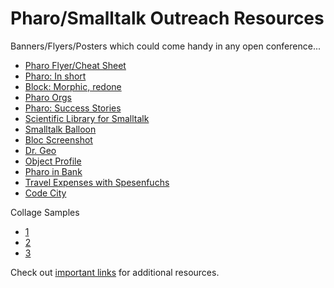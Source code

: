 # Pharo/Smalltalk Outreach Resources

Banners/Flyers/Posters which could come handy in any open conference...

- [Pharo Flyer/Cheat Sheet](https://github.com/jig08/Pharo-Smalltalk-Outreach-Resources/blob/master/flyer-cheat-sheet.pdf)
- [Pharo: In short](https://github.com/jig08/Pharo-Smalltalk-Outreach-Resources/blob/master/Pharo-%20In_Short.pdf)
- [Block: Morphic, redone](https://github.com/jig08/Pharo-Smalltalk-Outreach-Resources/blob/master/Block-Morphic_Redone.pdf)
- [Pharo Orgs](https://github.com/jig08/Pharo-Smalltalk-Outreach-Resources/blob/master/Pharo_Orgs.pdf)
- [Pharo: Success Stories](https://github.com/jig08/Pharo-Smalltalk-Outreach-Resources/blob/master/Pharo_Success_Stories.pdf)
- [Scientific Library for Smalltalk](https://github.com/jig08/Pharo-Smalltalk-Outreach-Resources/blob/master/SciSmalltalk.pdf)
- [Smalltalk Balloon](https://github.com/jig08/Pharo-Smalltalk-Outreach-Resources/blob/master/Smalltalk_Balloon.jpg)
- [Bloc Screenshot](https://github.com/jig08/Pharo-Smalltalk-Outreach-Resources/blob/master/Bloc_Screenshot.pdf)
- [Dr. Geo](https://github.com/jig08/Pharo-Smalltalk-Outreach-Resources/blob/master/Dr_Geo.png)
- [Object Profile](https://github.com/jig08/Pharo-Smalltalk-Outreach-Resources/blob/master/Object_Profile.png)
- [Pharo in Bank](https://github.com/jig08/Pharo-Smalltalk-Outreach-Resources/blob/master/Pharo_In_The_Bank.png)
- [Travel Expenses with Spesenfuchs](https://github.com/jig08/Pharo-Smalltalk-Outreach-Resources/blob/master/Travel_Expenses_with_Spesenfuchs.png)
- [Code City](https://github.com/jig08/Pharo-Smalltalk-Outreach-Resources/blob/master/CodeCity.pdf)

Collage Samples
- [1](https://github.com/jig08/Pharo-Smalltalk-Outreach-Resources/blob/master/Collage_1.jpg)
- [2]()
- [3]()


Check out [important links](https://github.com/jig08/Pharo-Smalltalk-Outreach-Resources/blob/master/Important%20Links.md) for additional resources.
